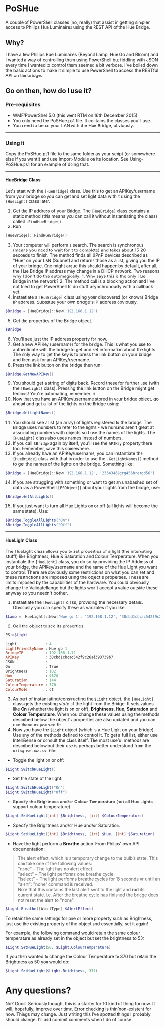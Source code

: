 # PoSHue
A couple of PowerShell classes (no, really) that assist in getting simpler access to Philips Hue Luminaires using the REST API of the Hue Bridge.

## Why?
I have a few Philips Hue Luminaires (Beyond Lamp, Hue Go and Bloom) and I wanted a way of controlling them using PowerShell but fiddling with JSON every time I wanted to control them seemed a bit verbose. I've boiled down the basic actions to make it simple to use PowerShell to access the RESTful API on the bridge.

## Go on then, how do I use it?
### Pre-requisites
 * WMF/PowerShell 5.0 (this went RTM on 16th December 2015)
 * You only need the PoSHue.ps1 file. It contains the classes you'll use.
 * You need to be on your LAN with the Hue Bridge, obviously.

---

### Using it
Copy the PoSHue.ps1 file to the same folder as your script (or somewhere else if you want!) and use Import-Module on its location. See Using-PoSHue.ps1 for an example of doing that.

----

#### HueBridge Class
Let's start with the `[HueBridge]` class. Use this to get an APIKey/username from your bridge so you can get and set light data with it using the `[HueLight]` class later.
 1. Get the IP address of your Bridge. The `[HueBridge]` class contains a static method (this means you can call it without instantiating the class) called `.FindHueBridge()`.
 2. Run
 
 ```powershell
 [HueBridge]::FindHueBridge()
 ```
 3. Your computer will perform a search. The search is synchronous (means you need to wait for it to complete) and takes about 15-20 seconds to finish. The method finds all UPnP devices described as "Hue" on your LAN (Subnet) and returns those as a list, giving you the IP of your bridge. One might argue this should happen by default, after all, the Hue Bridge IP address may change in a DHCP network. Two reasons why I don't do this automagically: 1. Who says this is the only Hue Bridge in the network? 2. The method call is a blocking action and I've not tried to get PowerShell to do stuff asynchronously with a callback yet.
 4. Instantiate a `[HueBridge]` class using your discovered (or known) Bridge IP address. Substitue your own bridge's IP address obviously.
 
 ```powershell
 $Bridge = [HueBridge]::New('192.168.1.12')
 ```
 5. Get the properties of the Bridge object.
 
 ```powershell
 $Bridge
 ```
 6. You'll see just the IP address property for now.
 7. Get a new APIKey (username) for the bridge. This is what you use to authenticate with the bridge to get and set information about the lights. The only way to get the key is to press the link button on your bridge and then ask for an APIKey/username.
 8. Press the link button on the bridge then run:
 
 ```powershell
 $Bridge.GetNewAPIKey()
 ```
 9. You should get a string of digits back. Record these for further use (with the `[HueLight]` class). Pressing the link button on the Bridge might get tedious! You're automating, remember. :)
 10. Now that you have an APIKey/username stored in your bridge object, go ahead and get a list of the lights on the Bridge using:
 
 ```powershell
 $Bridge.GetLightNames()
 ```
 11. You should see a list (an array) of lights registered to the bridge. The Bridge uses numbers to refer to the lights - we humans aren't great at associating numbers with objects so I use the names of the lights. The `[HueLight]` class also uses names instead of numbers.
 12. If you call `$Bridge` again by itself, you'll see the `APIKey` property there too. Remember, save this somewhere.
 13. If you already have an APIKey/username, you can instantiate the `[HueBridge]` class with that in order to use the `.GetLightNames()` method to get the names of the lights on the bridge. Something like: 
 
 ```powershell
 $Bridge = [HueBridge]::New('192.168.1.12', '23343462grg456brergd56')
 ```
 14. If you are struggling with something or want to get an unabashed set of data (as a PowerShell `[PSObject]`) about your lights from the bridge, use:
 
 ```powershell
 $Bridge.GetAllLights()
 ```
 
 15. If you just want to turn all Hue Lights on or off (all lights will become the same state). Use:
  ```powershell
 $Bridge.ToggleAllLights("On")
 $Bridge.ToggleAllLights("Off")
  ```

---

#### HueLight Class
The HueLight class allows you to set properties of a light (the interesting stuff!) like Brightness, Hue & Saturation and Colour Temperature. When you instantiate the `[HueLight]` class, you do so by providing the IP Address of your bridge, the APIKey/username and the name of the Hue Light you want to control.
There are obviously some restrictions on what you can set and these restrictions are imposed using the object's properties. These are limits imposed by the capabilities of the hardware. You could obviously change the ValidateRange but the lights won't accept a value outside these anyway so you needn't bother.
 1. Instantiate the `[HueLight]` class, providing the necessary details. Obviously you can specify these as variables if you like.
 
 ```powershell
 $Lamp = [HueLight]::New('Hue go 1', '192.168.1.12', '38cbd1cbcac542f9c26ad393739b7')
 ```
 2. Call the object to see its properties.
 
 ```powershell
 PS:>$Light
 
 Light             : 4
 LightFriendlyName : Hue go 1
 BridgeIP          : 192.168.1.12
 APIKey            : 38cbd1cbcac542f9c26ad393739b7
 JSON              : 
 On                : True
 Brightness        : 102
 Hue               : 8378
 Saturation        : 144
 ColourTemperature : 370
 ColourMode        : ct
 
 ```
 3. As part of instantiating/constructing the `$Light` object, the `[HueLight]` class gets the existing *state* of the light from the Bridge. It sets values like **On** (whether the light is on or off), **Brightness**, **Hue**, **Saturation** and **Colour Temperature**. When you change these values using the methods described below, the object's properties are also updated and you can use these as you see fit.
 4. Now you have the `$Light` object (which is a Hue Light on your Bridge). Use any of the methods defined to control it. To get a full list, either use IntelliSense or consult the class itself. The most useful methods are described below but their use is perhaps better understood from the `Using-PoSHue.ps1` file:
  * Toggle the light on or off:
 
 ```powershell
 $Light.SwitchHueLight()
 ```
  * Set the state of the light:
 
 ```powershell
 $Light.SwitchHueLight("On")
 $Light.SwitchHueLight("Off")
 ```
  * Specify the Brightness and/or Colour Temperature (not all Hue Lights support colour temperature)
 
 ```powershell
 $Light.SetHueLight([int] $Brightness, [int] $ColourTemperature)
 ``` 
  * Specify the Brightness and/or Hue and/or Saturation.
 
  ```powershell
  $Light.SetHueLight([int] $Brightness, [int] $Hue, [int] $Saturation)
  ```
  * Have the light perform a **Breathe** action. From Philips' own API documentation:

  > The alert effect, which is a temporary change to the bulb’s state. This can take one of the following values:<br/>"none" – The light has no alert effect.<br/>"select" – The light performs one breathe cycle.<br/>"lselect" – The light performs breathe cycles for 15 seconds or until an "alert": "none" command is received.<br/>Note that this contains the last alert sent to the light and **not** its current state. i.e. After the breathe cycle has finished the bridge does not reset the alert to "none".
 
  ```powershell
  $Light.Breathe([AlertType] $AlertEffect)
  ```

To retain the same settings for one or more property such as Brightness, just use the existing property of the object and essentially, set it again!

For example, the following command would retain the same colour temperature as already set in the object but set the brightness to 50:

```powershell
$Light.SetHueLight(50, $Light.ColourTemperature)
```
If you then wanted to change the Colour Temperature to 370 but retain the Brightness as 50 you would do: 

```powershell
$Light.SetHueLight($Light.Brightness, 370)
```  

# Any questions?
No? Good. Seriously though, this is a starter for 10 kind of thing for now. It will, hopefully, improve over time. Error checking is thin/non-existent for now. Things may change. Just writing this I've spotted things I probably should change. I'll add commit comments when I do of course.


